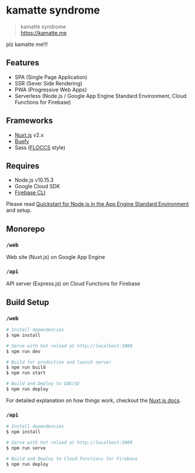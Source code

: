 # kamatte syndrome

> kamatte syndrome<br>
https://kamatte.me

plz kamatte me!!!


## Features

* SPA (Single Page Application)
* SSR (Sever Side Rendering)
* PWA (Progressive Web Apps)
* Serverless (Node.js / Google App Engine Standard Environment, Cloud Functions for Firebase)


## Frameworks

* [Nuxt.js](https://github.com/nuxt/nuxt.js) v2.x
* [Buefy](https://buefy.github.io/#/)
* Sass ([FLOCCS](https://github.com/hiloki/flocss) style)


## Requires

* Node.js v10.15.3
* Google Cloud SDK
* [Firebase CLI](https://firebase.google.com/docs/cli)

Please read [Quickstart for Node.js in the App Engine Standard Environment](https://cloud.google.com/appengine/docs/standard/nodejs/quickstart) and setup.


## Monorepo

### `/web`

Web site (Nuxt.js) on Google App Engine

### `/api`

API server (Express.js) on Cloud Functions for Firebase


## Build Setup

### `/web`

``` bash
# Install dependencies
$ npm install

# Serve with hot reload at http://localhost:3000
$ npm run dev

# Build for production and launch server
$ npm run build
$ npm run start

# Build and Deploy to GAE/SE
$ npm run deploy
```

For detailed explanation on how things work, checkout the [Nuxt.js docs](https://github.com/nuxt/nuxt.js).

### `/api`

``` bash
# Install dependencies
$ npm install

# Serve with hot reload at http://localhost:5000
$ npm run serve

# Build and Deploy to Cloud Functions for Firebase
$ npm run deploy
```
